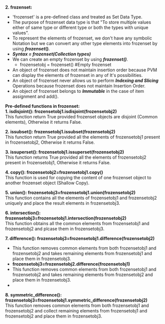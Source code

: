 **2. frozenset:**
- 'frozenset' is a pre-defined class and treated as Set Data Type.
- The purpose of frozenset data type is that "To store multiple values either of same type or different type or both the types with unique values".
- To represent the elements of frozenset, we don't have any symbolic Notation but we can convert any other type elements into frozenset by using **_frozenset_()**.
- **_Syntax = frozenset(Collection types)_**
- We can create an empty frozenset by using **_frozenset()_**.
  - frozensetobj = frozenset()  #Empty frozenset
- An object of frozenset does not maintain insertion order because PVM can display the elements of frozenset in any of It's possibilities.
- An object of frozenset never allows us to perform **_Indexing and Slicing_** Operations because frozenset does not maintain Insertion Order.
- An object of frozenset belongs to **_Immutable_** in the case of item assignment and add().

**Pre-defined functions in frozenset:**<br>
**1. isdisjoint(): frozensetobj1.isdisjoint(frozensetobj2)**<br>
This function return True provided frozenset objects are disjoint (Common elements), Otherwise it returns False.

**2. issubset(): frozensetobj1.issubset(frozensetobj2)**<br>
This function return True provided all the elements of frozensetobj1 present in frozensetobj2, Otherwise it returns False.

**3. issuperset(): frozensetobj1.issuperset(frozensetobj2)**<br>
This function returns True provided all the elements of frozensetobj2 present in frozensetobj1, Otherwise it returns False.

**4. copy(): frozensetobj2=frozensetobj1.copy()**<br>
This function is used for copying the content of one frozenset object to another frozenset object (Shallow Copy).

**5. union(): frozensetobj3=frozensetobj1.union(frozensetobj2)**<br>
This function contains all the elements of frozensetobj1 and frozensetobj2 uniquely and place the result elements in frozensetobj3.

**6. intersection(): frozensetobj3=frozensetobj1.intersection(frozensetobj2)**<br>
This function obtains all the common elements from frozensetobj1 and frozensetobj2 and plcase them in frozensetobj3.

**7. difference(): frozensetobj3=frozensetobj1.difference(frozensetobj2)**<br>
- This function removes common elements from both frozensetobj1 and frozensetobj2 and takes remaining elements from  frozensetobj1 and place them in frozensetobj3.
- **frozensetobj3=frozensetobj2.difference(frozensetobj1)**
- This function removes common elements from both frozensetobj1 and frozensetobj2 and takes remaining elements from frozensetobj2 and place them in frozensetobj3.
- 
**8. symmetric_difference(): frozensetobj3=frozensetobj1.symmetric_difference(frozensetobj2)**<br>
This function removes common elements from both frozensetobj1 and frozensetobj2 and collect remaining elements from frozensetobj1 and frozensetobj2 and place them in frozensetobj3.
